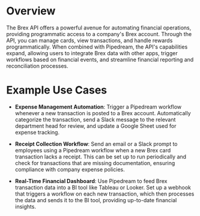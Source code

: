 # Overview

The Brex API offers a powerful avenue for automating financial operations, providing programmatic access to a company's Brex account. Through the API, you can manage cards, view transactions, and handle rewards programmatically. When combined with Pipedream, the API's capabilities expand, allowing users to integrate Brex data with other apps, trigger workflows based on financial events, and streamline financial reporting and reconciliation processes.

# Example Use Cases

- **Expense Management Automation**: Trigger a Pipedream workflow whenever a new transaction is posted to a Brex account. Automatically categorize the transaction, send a Slack message to the relevant department head for review, and update a Google Sheet used for expense tracking.

- **Receipt Collection Workflow**: Send an email or a Slack prompt to employees using a Pipedream workflow when a new Brex card transaction lacks a receipt. This can be set up to run periodically and check for transactions that are missing documentation, ensuring compliance with company expense policies.

- **Real-Time Financial Dashboard**: Use Pipedream to feed Brex transaction data into a BI tool like Tableau or Looker. Set up a webhook that triggers a workflow on each new transaction, which then processes the data and sends it to the BI tool, providing up-to-date financial insights.
